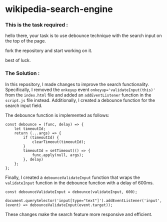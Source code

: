 # wikipedia-search-engine
### This is the task required : 
hello there, your task is to use debounce technique with the search input on the top of the page.

fork the repository and start working on it.

best of luck.


### The Solution :
In this repository, I made changes to improve the search functionality. Specifically, I removed the `onkeyup` event `onkeyup='validateInput(this)'` from the `index.html` file and added an `addEventListener` function in the `script.js` file instead. Additionally, I created a debounce function for the search input field.

The debounce function is implemented as follows:

```
const debounce = (func, delay) => {
    let timeoutId;
    return (...args) => {
        if (timeoutId) {
            clearTimeout(timeoutId);
        }
        timeoutId = setTimeout(() => {
            func.apply(null, args);
        }, delay)
    };
};
```

Finally, I created a `debounceValidateInput` function that wraps the `validateInput` function in the debounce function with a delay of 600ms.

```
const debounceValidateInput = debounce(validateInput, 600);

document.querySelector('input[type="text"]').addEventListener('input', (event) => debounceValidateInput(event.target));
```

These changes make the search feature more responsive and efficient.
